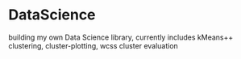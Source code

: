 # DataScience
building my own Data Science library, currently includes kMeans++ clustering, cluster-plotting, wcss cluster evaluation
